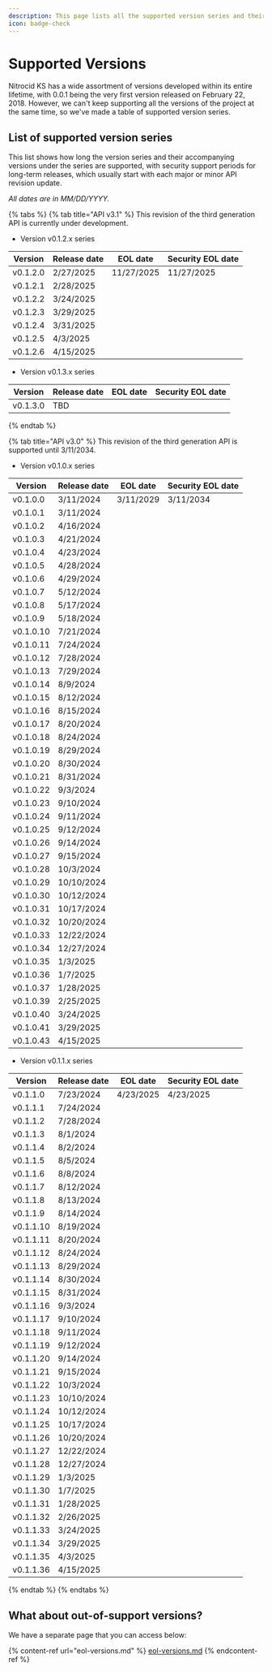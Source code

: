 ```yaml
---
description: This page lists all the supported version series and their history.
icon: badge-check
---
```


# Supported Versions

Nitrocid KS has a wide assortment of versions developed within its entire lifetime, with 0.0.1 being the very first version released on February 22, 2018. However, we can't keep supporting all the versions of the project at the same time, so we've made a table of supported version series.

## List of supported version series

This list shows how long the version series and their accompanying versions under the series are supported, with security support periods for long-term releases, which usually start with each major or minor API revision update.

_All dates are in MM/DD/YYYY._

{% tabs %}
{% tab title="API v3.1" %}
This revision of the third generation API is currently under development.

* Version v0.1.2.x series

| Version  | Release date | EOL date   | Security EOL date |
| -------- | ------------ | ---------- | ----------------- |
| v0.1.2.0 | 2/27/2025    | 11/27/2025 | 11/27/2025        |
| v0.1.2.1 | 2/28/2025    |            |                   |
| v0.1.2.2 | 3/24/2025    |            |                   |
| v0.1.2.3 | 3/29/2025    |            |                   |
| v0.1.2.4 | 3/31/2025    |            |                   |
| v0.1.2.5 | 4/3/2025     |            |                   |
| v0.1.2.6 | 4/15/2025    |            |                   |

* Version v0.1.3.x series

| Version  | Release date | EOL date | Security EOL date |
| -------- | ------------ | -------- | ----------------- |
| v0.1.3.0 | TBD          |          |                   |
{% endtab %}

{% tab title="API v3.0" %}
This revision of the third generation API is supported until 3/11/2034.

* Version v0.1.0.x series

| Version   | Release date | EOL date  | Security EOL date |
| --------- | ------------ | --------- | ----------------- |
| v0.1.0.0  | 3/11/2024    | 3/11/2029 | 3/11/2034         |
| v0.1.0.1  | 3/11/2024    |           |                   |
| v0.1.0.2  | 4/16/2024    |           |                   |
| v0.1.0.3  | 4/21/2024    |           |                   |
| v0.1.0.4  | 4/23/2024    |           |                   |
| v0.1.0.5  | 4/28/2024    |           |                   |
| v0.1.0.6  | 4/29/2024    |           |                   |
| v0.1.0.7  | 5/12/2024    |           |                   |
| v0.1.0.8  | 5/17/2024    |           |                   |
| v0.1.0.9  | 5/18/2024    |           |                   |
| v0.1.0.10 | 7/21/2024    |           |                   |
| v0.1.0.11 | 7/24/2024    |           |                   |
| v0.1.0.12 | 7/28/2024    |           |                   |
| v0.1.0.13 | 7/29/2024    |           |                   |
| v0.1.0.14 | 8/9/2024     |           |                   |
| v0.1.0.15 | 8/12/2024    |           |                   |
| v0.1.0.16 | 8/15/2024    |           |                   |
| v0.1.0.17 | 8/20/2024    |           |                   |
| v0.1.0.18 | 8/24/2024    |           |                   |
| v0.1.0.19 | 8/29/2024    |           |                   |
| v0.1.0.20 | 8/30/2024    |           |                   |
| v0.1.0.21 | 8/31/2024    |           |                   |
| v0.1.0.22 | 9/3/2024     |           |                   |
| v0.1.0.23 | 9/10/2024    |           |                   |
| v0.1.0.24 | 9/11/2024    |           |                   |
| v0.1.0.25 | 9/12/2024    |           |                   |
| v0.1.0.26 | 9/14/2024    |           |                   |
| v0.1.0.27 | 9/15/2024    |           |                   |
| v0.1.0.28 | 10/3/2024    |           |                   |
| v0.1.0.29 | 10/10/2024   |           |                   |
| v0.1.0.30 | 10/12/2024   |           |                   |
| v0.1.0.31 | 10/17/2024   |           |                   |
| v0.1.0.32 | 10/20/2024   |           |                   |
| v0.1.0.33 | 12/22/2024   |           |                   |
| v0.1.0.34 | 12/27/2024   |           |                   |
| v0.1.0.35 | 1/3/2025     |           |                   |
| v0.1.0.36 | 1/7/2025     |           |                   |
| v0.1.0.37 | 1/28/2025    |           |                   |
| v0.1.0.39 | 2/25/2025    |           |                   |
| v0.1.0.40 | 3/24/2025    |           |                   |
| v0.1.0.41 | 3/29/2025    |           |                   |
| v0.1.0.43 | 4/15/2025    |           |                   |

* Version v0.1.1.x series

| Version   | Release date | EOL date  | Security EOL date |
| --------- | ------------ | --------- | ----------------- |
| v0.1.1.0  | 7/23/2024    | 4/23/2025 | 4/23/2025         |
| v0.1.1.1  | 7/24/2024    |           |                   |
| v0.1.1.2  | 7/28/2024    |           |                   |
| v0.1.1.3  | 8/1/2024     |           |                   |
| v0.1.1.4  | 8/2/2024     |           |                   |
| v0.1.1.5  | 8/5/2024     |           |                   |
| v0.1.1.6  | 8/8/2024     |           |                   |
| v0.1.1.7  | 8/12/2024    |           |                   |
| v0.1.1.8  | 8/13/2024    |           |                   |
| v0.1.1.9  | 8/14/2024    |           |                   |
| v0.1.1.10 | 8/19/2024    |           |                   |
| v0.1.1.11 | 8/20/2024    |           |                   |
| v0.1.1.12 | 8/24/2024    |           |                   |
| v0.1.1.13 | 8/29/2024    |           |                   |
| v0.1.1.14 | 8/30/2024    |           |                   |
| v0.1.1.15 | 8/31/2024    |           |                   |
| v0.1.1.16 | 9/3/2024     |           |                   |
| v0.1.1.17 | 9/10/2024    |           |                   |
| v0.1.1.18 | 9/11/2024    |           |                   |
| v0.1.1.19 | 9/12/2024    |           |                   |
| v0.1.1.20 | 9/14/2024    |           |                   |
| v0.1.1.21 | 9/15/2024    |           |                   |
| v0.1.1.22 | 10/3/2024    |           |                   |
| v0.1.1.23 | 10/10/2024   |           |                   |
| v0.1.1.24 | 10/12/2024   |           |                   |
| v0.1.1.25 | 10/17/2024   |           |                   |
| v0.1.1.26 | 10/20/2024   |           |                   |
| v0.1.1.27 | 12/22/2024   |           |                   |
| v0.1.1.28 | 12/27/2024   |           |                   |
| v0.1.1.29 | 1/3/2025     |           |                   |
| v0.1.1.30 | 1/7/2025     |           |                   |
| v0.1.1.31 | 1/28/2025    |           |                   |
| v0.1.1.32 | 2/26/2025    |           |                   |
| v0.1.1.33 | 3/24/2025    |           |                   |
| v0.1.1.34 | 3/29/2025    |           |                   |
| v0.1.1.35 | 4/3/2025     |           |                   |
| v0.1.1.36 | 4/15/2025    |           |                   |
{% endtab %}
{% endtabs %}

## What about out-of-support versions?

We have a separate page that you can access below:

{% content-ref url="eol-versions.md" %}
[eol-versions.md](eol-versions.md)
{% endcontent-ref %}
